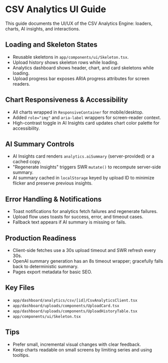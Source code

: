 # CSV Analytics UI Guide

This guide documents the UI/UX of the CSV Analytics Engine: loaders, charts, AI insights, and interactions.

## Loading and Skeleton States
- Reusable skeletons in `app/components/ui/Skeleton.tsx`.
- Upload history shows skeleton rows while loading.
- Analytics dashboard shows header, chart, and card skeletons while loading.
- Upload progress bar exposes ARIA progress attributes for screen readers.

## Chart Responsiveness & Accessibility
- All charts wrapped in `ResponsiveContainer` for mobile/desktop.
- Added `role="img"` and `aria-label` wrappers for screen-reader context.
- High-contrast toggle in AI Insights card updates chart color palette for accessibility.

## AI Summary Controls
- AI Insights card renders `analytics.aiSummary` (server-provided) or a cached copy.
- "Regenerate Insights" triggers SWR `mutate()` to recompute server-side summary.
- AI summary cached in `localStorage` keyed by upload ID to minimize flicker and preserve previous insights.

## Error Handling & Notifications
- Toast notifications for analytics fetch failures and regenerate failures.
- Upload flow uses toasts for success, error, and timeout cases.
- Fallback text appears if AI summary is missing or fails.

## Production Readiness
- Client-side fetches use a 30s upload timeout and SWR refresh every 30s.
- OpenAI summary generation has an 8s timeout wrapper; gracefully falls back to deterministic summary.
- Pages export metadata for basic SEO.

## Key Files
- `app/dashboard/analytics/csv/[id]/CsvAnalyticsClient.tsx`
- `app/dashboard/uploads/components/UploadCard.tsx`
- `app/dashboard/uploads/components/UploadHistoryTable.tsx`
- `app/components/ui/Skeleton.tsx`

## Tips
- Prefer small, incremental visual changes with clear feedback.
- Keep charts readable on small screens by limiting series and using tooltips.
